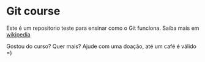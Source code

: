 # Git course

Este é um repositorio teste para ensinar como o Git funciona.
Saiba mais em [wikipedia](http://wikipedia.com) <br/>

Gostou do curso? Quer mais? Ajude com uma doação, até um café é válido =)